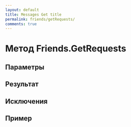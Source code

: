 ```yaml
---
layout: default
title: Messages Get title
permalink: friends/getRequests/
comments: true
---
```


# Метод Friends.GetRequests

## Параметры

## Результат

## Исключения

## Пример
```csharp

```
